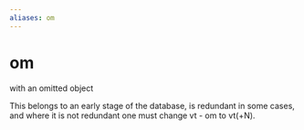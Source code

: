 ```yaml
---
aliases: om
---
```

# om

with an omitted object



This belongs to an early stage of the database, is redundant in some cases, and
                    where it is not redundant one must change vt - om to vt(+N).